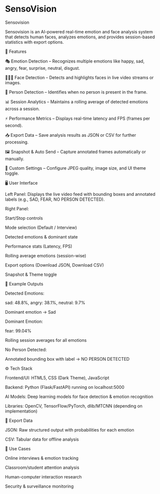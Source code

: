 # SensoVision

Sensovision



Sensovision is an AI-powered real-time emotion and face analysis system that detects human faces, analyzes emotions, and provides session-based statistics with export options.



🚀 Features



🎭 Emotion Detection – Recognizes multiple emotions like happy, sad, angry, fear, surprise, neutral, disgust.



🧑‍🤝‍🧑 Face Detection – Detects and highlights faces in live video streams or images.



👤 Person Detection – Identifies when no person is present in the frame.



📊 Session Analytics – Maintains a rolling average of detected emotions across a session.



⚡ Performance Metrics – Displays real-time latency and FPS (frames per second).



📥 Export Data – Save analysis results as JSON or CSV for further processing.



🖼️ Snapshot \& Auto Send – Capture annotated frames automatically or manually.



🎨 Custom Settings – Configure JPEG quality, image size, and UI theme toggle.



🖥️ User Interface



Left Panel: Displays the live video feed with bounding boxes and annotated labels (e.g., SAD, FEAR, NO PERSON DETECTED).



Right Panel:



Start/Stop controls



Mode selection (Default / Interview)



Detected emotions \& dominant state



Performance stats (Latency, FPS)



Rolling average emotions (session-wise)



Export options (Download JSON, Download CSV)



Snapshot \& Theme toggle



📌 Example Outputs



Detected Emotions:



sad: 48.8%, angry: 38.1%, neutral: 9.7%



Dominant emotion → Sad



Dominant Emotion:



fear: 99.04%



Rolling session averages for all emotions



No Person Detected:



Annotated bounding box with label → NO PERSON DETECTED



⚙️ Tech Stack



Frontend/UI: HTML5, CSS (Dark Theme), JavaScript



Backend: Python (Flask/FastAPI) running on localhost:5000



AI Models: Deep learning models for face detection \& emotion recognition



Libraries: OpenCV, TensorFlow/PyTorch, dlib/MTCNN (depending on implementation)



📂 Export Data



JSON: Raw structured output with probabilities for each emotion



CSV: Tabular data for offline analysis



🎯 Use Cases



Online interviews \& emotion tracking



Classroom/student attention analysis



Human-computer interaction research



Security \& surveillance monitoring

